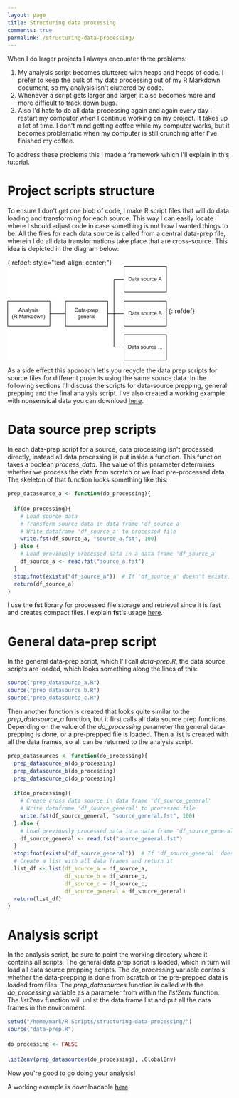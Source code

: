 ```yaml
---
layout: page
title: Structuring data processing
comments: true
permalink: /structuring-data-processing/
---
```


When I do larger projects I always encounter three problems:
1. My analysis script becomes cluttered with heaps and heaps of code. I prefer to keep the bulk of my data processing out of my R Markdown document, so my analysis isn't cluttered by code. 
2. Whenever a script gets larger and larger, it also becomes more and more difficult to track down bugs. 
3. Also I'd hate to do all data-processing again and again every day I restart my computer when I continue working on my project. It takes up a lot of time. I don't mind getting coffee while my computer works, but it becomes problematic when my computer is still crunching after I've finished my coffee. 

To address these problems this I made a framework which I'll explain in this tutorial.

# Project scripts structure

To ensure I don't get one blob of code, I make R script files that will do data loading and transforming for each source. This way I can easily locate where I should adjust code in case something is not how I wanted things to be. 
All the files for each data source is called from a central data-prep file, wherein I do all data transformations take place that are cross-source. This idea is depicted in the diagram below:

{:refdef: style="text-align: center;"}
<img src="/_pages/snippets-and-tips/script-structuring/data-prep.png" alt="Script structure" align="middle"/>
{: refdef}

As a side effect this approach let's you recycle the data prep scripts for source files for different projects using the same source data. In the following sections I'll discuss the scripts for data-source prepping, general prepping and the final analysis script. I've also created a working example with nonsensical data you can download [here](https://github.com/mark-me/mark-me.github.io/raw/master/_pages/tutorials/structuring-data-processing/structuring-data-processing.zip).

# Data source prep scripts

In each data-prep script for a source, data processing isn't processed directly, instead all data processing is put inside a function. This function takes a boolean _process_data_. The value of this parameter determines whether we process the data from scratch or we load pre-processed data. The skeleton of that function looks something like this:
```r
prep_datasource_a <- function(do_processing){

  if(do_processing){
    # Load source data
    # Transform source data in data frame 'df_source_a'
    # Write dataframe 'df_source_a' to processed file
    write.fst(df_source_a, "source_a.fst", 100)
  } else {
    # Load previously processed data in a data frame 'df_source_a'
    df_source_a <- read.fst("source_a.fst")
  }
  stopifnot(exists("df_source_a"))  # If 'df_source_a' doesn't exists, stop the script
  return(df_source_a)
}
```
I use the **fst** library for processed file storage and retrieval since it is fast and creates compact files. I explain **fst**'s usage [here](/importing-exporting/#temporary-files).

# General data-prep script

In the general data-prep script, which I'll call _data-prep.R_, the data source scripts are loaded, which looks something along the lines of this:
```r
source("prep_datasource_a.R")
source("prep_datasource_b.R")
source("prep_datasource_c.R")
```
Then another function is created that looks quite similar to the _prep_datasource_a_ function, but it first calls all data source prep functions. Depending on the value of the _do_processing_ parameter the general data-prepping is done, or a pre-prepped file is loaded. Then a list is created with all the data frames, so all can be returned to the analysis script.
```r
prep_datasources <- function(do_processing){
  prep_datasource_a(do_processing)
  prep_datasource_b(do_processing)
  prep_datasource_c(do_processing)

  if(do_processing){
    # Create cross data source in data frame 'df_source_general'
    # Write dataframe 'df_source_general' to processed file
    write.fst(df_source_general, "source_general.fst", 100)
  } else {
    # Load previously processed data in a data frame 'df_source_general'
    df_source_general <- read.fst("source_general.fst")
  }
  stopifnot(exists("df_source_general"))  # If 'df_source_general' doesn't exists, stop the script
  # Create a list with all data frames and return it
  list_df <- list(df_source_a = df_source_a, 
                  df_source_b = df_source_b, 
                  df_source_c = df_source_c, 
                  df_source_general = df_source_general)
  return(list_df)
}
```

# Analysis script

In the analysis script, be sure to point the working directory where it contains all scripts. The general data prep script is loaded, which in turn will load all data source prepping scripts. The _do_processing_ variable controls whether the data-prepping is done from scratch or the pre-prepped data is loaded from files. The _prep_datasources_ function is called with the _do_processing_ variable as a parameter from within the _list2env_ function. The _list2env_ function will unlist the data frame list and put all the data frames in the environment. 
```r
setwd("/home/mark/R Scripts/structuring-data-processing/")
source("data-prep.R")

do_processing <- FALSE

list2env(prep_datasources(do_processing), .GlobalEnv)
```
Now you're good to go doing your analysis!

A working example is downloadable [here](https://github.com/mark-me/mark-me.github.io/raw/master/_pages/tutorials/structuring-data-processing/structuring-data-processing.zip).
